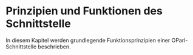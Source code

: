 Prinzipien und Funktionen des Schnittstelle
===========================================

In diesem Kapitel werden grundlegende Funktionsprinzipien einer
OParl-Schnittstelle beschrieben.
